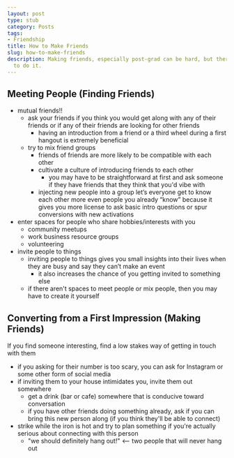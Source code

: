 ```yaml
---
layout: post
type: stub
category: Posts
tags:
- Friendship
title: How to Make Friends
slug: how-to-make-friends
description: Making friends, especially post-grad can be hard, but there are ways
  to do it.
---
```


## Meeting People (Finding Friends)

* mutual friends!!
    * ask your friends if you think you would get along with any of their friends or if any of their friends are looking for other friends
        * having an introduction from a friend or a third wheel during a first hangout is extremely beneficial
    * try to mix friend groups
        * friends of friends are more likely to be compatible with each other
        * cultivate a culture of introducing friends to each other
            * you may have to be straightforward at first and ask someone if they have friends that they think that you'd vibe with
        * injecting new people into a group let’s everyone get to know each other more even people you already “know” because it gives you more license to ask basic intro questions or spur conversions with new activations 
* enter spaces for people who share hobbies/interests with you
    * community meetups
    * work business resource groups
    * volunteering
* invite people to things
    * inviting people to things gives you small insights into their lives when they are busy and say they can’t make an event 
        * it also increases the chance of you getting invited to something else
    * if there aren't spaces to meet people or mix people, then you may have to create it yourself

## Converting from a First Impression (Making Friends)

If you find someone interesting, find a low stakes way of getting in touch with them
* if you asking for their number is too scary, you can ask for Instagram or some other form of social media
* if inviting them to your house intimidates you, invite them out somewhere
    * get a drink (bar or cafe) somewhere that is conducive toward conversation
    * if you have other friends doing something already, ask if you can bring this new person along (if you think they'll be able to connect)
* strike while the iron is hot and try to plan something if you're actually serious about connecting with this person
    * "we should definitely hang out!" <-- two people that will never hang out